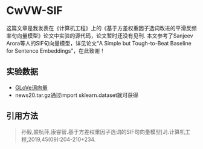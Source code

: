 # CwVW-SIF

这篇文章是我发表在《计算机工程》上的《基于方差权重因子选词改进的平滑反频率句向量模型》论文中实验的源代码，论文暂时还没有见刊.
本文参考了Sanjeev Arora等人的SIF句向量模型，详见论文“A Simple but Tough-to-Beat Baseline for Sentence Embeddings”，在此致谢！
## 实验数据
* [GLoVe词向量](https://nlp.stanford.edu/projects/glove/)
* news20.tar.gz通过import sklearn.dataset就可获得
## 引用方法
> 孙毅,裘杭萍,康睿智.基于方差权重因子选词的SIF句向量模型[J].计算机工程,2019,45(09):204-210+234.
